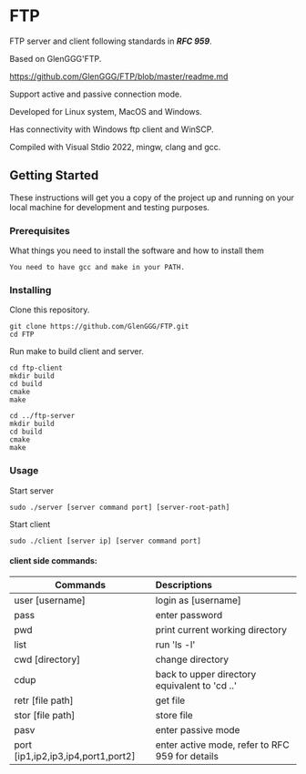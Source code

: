 # FTP

FTP server and client following standards in ***RFC 959***. 

Based on GlenGGG'FTP.

https://github.com/GlenGGG/FTP/blob/master/readme.md

Support active and passive connection mode. 

Developed for Linux system, MacOS and Windows.

Has connectivity with Windows ftp client and WinSCP.

Compiled with Visual Stdio 2022, mingw, clang and gcc.

## Getting Started

These instructions will get you a copy of the project up and running on your local machine for development and testing purposes.

### Prerequisites

What things you need to install the software and how to install them

```
You need to have gcc and make in your PATH.
```

### Installing

Clone this repository.

```
git clone https://github.com/GlenGGG/FTP.git
cd FTP
```

Run make to build client and server.

```
cd ftp-client
mkdir build
cd build
cmake
make

cd ../ftp-server
mkdir build
cd build
cmake
make
```
### Usage

Start server

```
sudo ./server [server command port] [server-root-path]
```

Start client

```
sudo ./client [server ip] [server command port]
```

#### client side commands:

| Commands                           | Descriptions                                    |
| ---------------------------------- | :---------------------------------------------- |
| user [username]                    | login as [username]                             |
| pass                               | enter password                                  |
| pwd                                | print current working directory                 |
| list                               | run 'ls -l'                                     |
| cwd [directory]                    | change directory                                |
| cdup                               | back to upper directory equivalent to 'cd ..'   |
| retr [file path]                   | get file                                        |
| stor [file path]                   | store file                                      |
| pasv                               | enter passive mode                              |
| port [ip1,ip2,ip3,ip4,port1,port2] | enter active mode, refer to RFC 959 for details |

